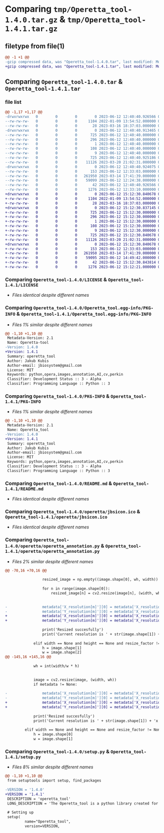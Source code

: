 # Comparing `tmp/Operetta_tool-1.4.0.tar.gz` & `tmp/Operetta_tool-1.4.1.tar.gz`

## filetype from file(1)

```diff
@@ -1 +1 @@
-gzip compressed data, was "Operetta_tool-1.4.0.tar", last modified: Mon Jun 12 12:40:40 2023, max compression
+gzip compressed data, was "Operetta_tool-1.4.1.tar", last modified: Mon Jun 12 15:12:30 2023, max compression
```

## Comparing `Operetta_tool-1.4.0.tar` & `Operetta_tool-1.4.1.tar`

### file list

```diff
@@ -1,17 +1,17 @@
-drwxrwxrwx   0        0        0        0 2023-06-12 12:40:40.926566 Operetta_tool-1.4.0/
--rw-rw-rw-   0        0        0     1104 2022-01-09 13:54:52.000000 Operetta_tool-1.4.0/LICENSE
--rw-rw-rw-   0        0        0       28 2023-03-16 18:37:03.000000 Operetta_tool-1.4.0/MANIFEST.in
-drwxrwxrwx   0        0        0        0 2023-06-12 12:40:40.913465 Operetta_tool-1.4.0/Operetta_tool.egg-info/
--rw-rw-rw-   0        0        0      725 2023-06-12 12:40:40.000000 Operetta_tool-1.4.0/Operetta_tool.egg-info/PKG-INFO
--rw-rw-rw-   0        0        0      296 2023-06-12 12:40:40.000000 Operetta_tool-1.4.0/Operetta_tool.egg-info/SOURCES.txt
--rw-rw-rw-   0        0        0        1 2023-06-12 12:40:40.000000 Operetta_tool-1.4.0/Operetta_tool.egg-info/dependency_links.txt
--rw-rw-rw-   0        0        0      108 2023-06-12 12:40:40.000000 Operetta_tool-1.4.0/Operetta_tool.egg-info/requires.txt
--rw-rw-rw-   0        0        0        9 2023-06-12 12:40:40.000000 Operetta_tool-1.4.0/Operetta_tool.egg-info/top_level.txt
--rw-rw-rw-   0        0        0      725 2023-06-12 12:40:40.925186 Operetta_tool-1.4.0/PKG-INFO
--rw-rw-rw-   0        0        0    11126 2023-03-20 21:02:31.000000 Operetta_tool-1.4.0/README.md
-drwxrwxrwx   0        0        0        0 2023-06-12 12:40:40.924075 Operetta_tool-1.4.0/operetta/
--rw-rw-rw-   0        0        0      153 2023-06-12 12:33:03.000000 Operetta_tool-1.4.0/operetta/__init__.py
--rw-rw-rw-   0        0        0   261950 2023-03-14 17:41:39.000000 Operetta_tool-1.4.0/operetta/jbsicon.ico
--rw-rw-rw-   0        0        0    59099 2023-06-12 12:24:38.000000 Operetta_tool-1.4.0/operetta/operetta_annotation.py
--rw-rw-rw-   0        0        0       42 2023-06-12 12:40:40.926566 Operetta_tool-1.4.0/setup.cfg
--rw-rw-rw-   0        0        0     1276 2023-06-12 12:33:10.000000 Operetta_tool-1.4.0/setup.py
+drwxrwxrwx   0        0        0        0 2023-06-12 15:12:30.840678 Operetta_tool-1.4.1/
+-rw-rw-rw-   0        0        0     1104 2022-01-09 13:54:52.000000 Operetta_tool-1.4.1/LICENSE
+-rw-rw-rw-   0        0        0       28 2023-03-16 18:37:03.000000 Operetta_tool-1.4.1/MANIFEST.in
+drwxrwxrwx   0        0        0        0 2023-06-12 15:12:30.837145 Operetta_tool-1.4.1/Operetta_tool.egg-info/
+-rw-rw-rw-   0        0        0      725 2023-06-12 15:12:30.000000 Operetta_tool-1.4.1/Operetta_tool.egg-info/PKG-INFO
+-rw-rw-rw-   0        0        0      296 2023-06-12 15:12:30.000000 Operetta_tool-1.4.1/Operetta_tool.egg-info/SOURCES.txt
+-rw-rw-rw-   0        0        0        1 2023-06-12 15:12:30.000000 Operetta_tool-1.4.1/Operetta_tool.egg-info/dependency_links.txt
+-rw-rw-rw-   0        0        0      108 2023-06-12 15:12:30.000000 Operetta_tool-1.4.1/Operetta_tool.egg-info/requires.txt
+-rw-rw-rw-   0        0        0        9 2023-06-12 15:12:30.000000 Operetta_tool-1.4.1/Operetta_tool.egg-info/top_level.txt
+-rw-rw-rw-   0        0        0      725 2023-06-12 15:12:30.840678 Operetta_tool-1.4.1/PKG-INFO
+-rw-rw-rw-   0        0        0    11126 2023-03-20 21:02:31.000000 Operetta_tool-1.4.1/README.md
+drwxrwxrwx   0        0        0        0 2023-06-12 15:12:30.840678 Operetta_tool-1.4.1/operetta/
+-rw-rw-rw-   0        0        0      153 2023-06-12 12:33:03.000000 Operetta_tool-1.4.1/operetta/__init__.py
+-rw-rw-rw-   0        0        0   261950 2023-03-14 17:41:39.000000 Operetta_tool-1.4.1/operetta/jbsicon.ico
+-rw-rw-rw-   0        0        0    59095 2023-06-12 14:49:42.000000 Operetta_tool-1.4.1/operetta/operetta_annotation.py
+-rw-rw-rw-   0        0        0       42 2023-06-12 15:12:30.843814 Operetta_tool-1.4.1/setup.cfg
+-rw-rw-rw-   0        0        0     1276 2023-06-12 15:12:21.000000 Operetta_tool-1.4.1/setup.py
```

### Comparing `Operetta_tool-1.4.0/LICENSE` & `Operetta_tool-1.4.1/LICENSE`

 * *Files identical despite different names*

### Comparing `Operetta_tool-1.4.0/Operetta_tool.egg-info/PKG-INFO` & `Operetta_tool-1.4.1/Operetta_tool.egg-info/PKG-INFO`

 * *Files 1% similar despite different names*

```diff
@@ -1,10 +1,10 @@
 Metadata-Version: 2.1
 Name: Operetta-tool
-Version: 1.4.0
+Version: 1.4.1
 Summary: operetta_tool
 Author: Jakub Kubis
 Author-email: jbiosystem@gmail.com
 License: MIT
 Keywords: python,opera,images,annotation,AI,cv,perkin
 Classifier: Development Status :: 3 - Alpha
 Classifier: Programming Language :: Python :: 3
```

### Comparing `Operetta_tool-1.4.0/PKG-INFO` & `Operetta_tool-1.4.1/PKG-INFO`

 * *Files 1% similar despite different names*

```diff
@@ -1,10 +1,10 @@
 Metadata-Version: 2.1
 Name: Operetta_tool
-Version: 1.4.0
+Version: 1.4.1
 Summary: operetta_tool
 Author: Jakub Kubis
 Author-email: jbiosystem@gmail.com
 License: MIT
 Keywords: python,opera,images,annotation,AI,cv,perkin
 Classifier: Development Status :: 3 - Alpha
 Classifier: Programming Language :: Python :: 3
```

### Comparing `Operetta_tool-1.4.0/README.md` & `Operetta_tool-1.4.1/README.md`

 * *Files identical despite different names*

### Comparing `Operetta_tool-1.4.0/operetta/jbsicon.ico` & `Operetta_tool-1.4.1/operetta/jbsicon.ico`

 * *Files identical despite different names*

### Comparing `Operetta_tool-1.4.0/operetta/operetta_annotation.py` & `Operetta_tool-1.4.1/operetta/operetta_annotation.py`

 * *Files 2% similar despite different names*

```diff
@@ -70,16 +70,16 @@
                 
                 resized_image = np.empty((image.shape[0], wh, width))
                 
                 for n in range(image.shape[0]):
                     resized_image[n] = cv2.resize(image[n], (width, wh))
                     
         
-                metadata['X_resolution[m]'][0] = metadata['X_resolution[m]'][0]*height/h
-                metadata['Y_resolution[m]'][0] = metadata['X_resolution[m]'][0]*height/h
+                metadata['X_resolution[m]'][0] = metadata['X_resolution[m]'][0]*width/w
+                metadata['Y_resolution[m]'][0] = metadata['X_resolution[m]'][0]*width/w
                 
                 print('Resized succesfully')
                 print('Current resolution is ' + str(image.shape[1]) + 'x' + str(image.shape[0]))
                 
             elif width == None and height == None and resize_factor != None:
                 h = image.shape[1]
                 w = image.shape[2]
@@ -145,16 +145,16 @@
             
             wh = int(width/w * h)
             
             
             image = cv2.resize(image, (width, wh))
             if metadata != None:
     
-                metadata['X_resolution[m]'][0] = metadata['X_resolution[m]'][0]*height/h
-                metadata['Y_resolution[m]'][0] = metadata['X_resolution[m]'][0]*height/h
+                metadata['X_resolution[m]'][0] = metadata['X_resolution[m]'][0]*width/w
+                metadata['Y_resolution[m]'][0] = metadata['X_resolution[m]'][0]*width/w
             
             print('Resized succesfully')
             print('Current resolution is ' + str(image.shape[1]) + 'x' + str(image.shape[0]))
             
         elif width == None and height == None and resize_factor != None:
             h = image.shape[0]
             w = image.shape[1]
```

### Comparing `Operetta_tool-1.4.0/setup.py` & `Operetta_tool-1.4.1/setup.py`

 * *Files 8% similar despite different names*

```diff
@@ -1,10 +1,10 @@
 from setuptools import setup, find_packages
 
-VERSION = '1.4.0' 
+VERSION = '1.4.1' 
 DESCRIPTION = 'operetta_tool'
 LONG_DESCRIPTION = 'The Operetta_tool is a python library created for handling and annotation images from the Opera Phenix platform used for ML / AI applications. Instructions for use on github [https://github.com/jkubis96/Operetta_tool] '
 
 # Setting up
 setup(
         name="Operetta_tool", 
         version=VERSION,
```

